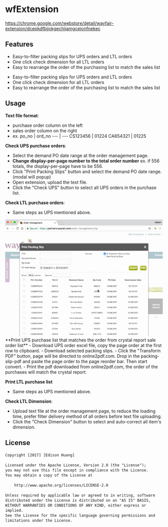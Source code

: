 # wfExtension
https://chrome.google.com/webstore/detail/wayfair-extension/dcepkdfbjjokgechijamgcejonfnekec

## Features
* Easy-to-filter packing slips for UPS orders and LTL orders
* One click check dimension for all LTL orders
* Easy to rearrange the order of the purchasing list to match the sales list

- Easy-to-filter packing slips for UPS orders and LTL orders
- One click check dimension for all LTL orders
- Easy to rearrange the order of the purchasing list to match the sales list

## Usage
**Text file format**:
- purchase order column on the left
- sales order column on the right
- ex. 
 po_no | ord_no
 --- | --- 
 CS123456 | 01224 
 CA654321 | 01225 


**Check UPS purchase orders**:

- Select the demand PO date range at the order management page.
- **Change display-per-page number to the total order number** ex. if 556 totals, the display-per-page have to be 556.
- Click "Print Packing Slips" button and select the demand PO date range. (modal will popup)
- Open extension, upload the text file.
- Click the "Check UPS" button to select all UPS orders in the purchase list.

**Check LTL purchase orders**:
- Same steps as UPS mentioned above.

<img src='src/extension_checkUPS.gif' title='Check UPS' width='640' alt='Video Walkthrough' />

<br>
**Print UPS purchase list that matches the order from crystal report sale order list**
- Download UPS order excel file, copy the page order at the first row to clipboard.
- Download selected packing slips.
- Click the "Transform PDF" button, page will be directed to online2pdf.com. Drop in the packing-slip-pdf and paste the page order to the page reorder bar. Then start convert.
- Print the pdf downloaded from online2pdf.com, the order of the purchases will match the crystal report.

**Print LTL purchase list**
- Same steps as UPS mentioned above.

**Check LTL Dimension**:
- Upload text file at the order management page, to reduce the loading time, prefer filter delivery method of all orders before text file uploading.
- Click the "Check Dimension" button to select and auto-correct all item's dimension.

## License

    Copyright [2017] [Edison Huang]

    Licensed under the Apache License, Version 2.0 (the "License");
    you may not use this file except in compliance with the License.
    You may obtain a copy of the License at

        http://www.apache.org/licenses/LICENSE-2.0

    Unless required by applicable law or agreed to in writing, software
    distributed under the License is distributed on an "AS IS" BASIS,
    WITHOUT WARRANTIES OR CONDITIONS OF ANY KIND, either express or implied.
    See the License for the specific language governing permissions and
    limitations under the License.



